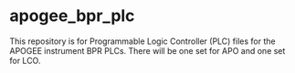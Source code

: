# apogee_bpr_plc

This repository is for Programmable Logic Controller (PLC) files for the APOGEE instrument BPR PLCs.  There will be one set for APO and one set for LCO.
